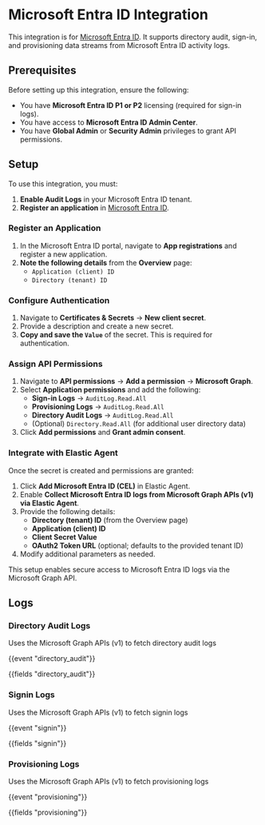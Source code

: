 # Microsoft Entra ID Integration  

This integration is for [Microsoft Entra ID](https://www.microsoft.com/en-us/security/business/identity-access/microsoft-entra-id). It supports directory audit, sign-in, and provisioning data streams from Microsoft Entra ID activity logs.  

## Prerequisites  
Before setting up this integration, ensure the following:  
- You have **Microsoft Entra ID P1 or P2** licensing (required for sign-in logs).  
- You have access to **Microsoft Entra ID Admin Center**.  
- You have **Global Admin** or **Security Admin** privileges to grant API permissions.  

## Setup  

To use this integration, you must:  
1. **Enable Audit Logs** in your Microsoft Entra ID tenant.  
2. **Register an application** in [Microsoft Entra ID](https://learn.microsoft.com/en-us/entra/identity-platform/quickstart-register-app?tabs=certificate%2Cexpose-a-web-api).  

### Register an Application  
1. In the Microsoft Entra ID portal, navigate to **App registrations** and register a new application.  
2. **Note the following details** from the **Overview** page:  
   - `Application (client) ID`  
   - `Directory (tenant) ID`  

### Configure Authentication  
1. Navigate to **Certificates & Secrets** → **New client secret**.  
2. Provide a description and create a new secret.  
3. **Copy and save the `Value`** of the secret. This is required for authentication.  

### Assign API Permissions
1. Navigate to **API permissions** → **Add a permission** → **Microsoft Graph**.  
2. Select **Application permissions** and add the following:  
   - **Sign-in Logs** → `AuditLog.Read.All`  
   - **Provisioning Logs** → `AuditLog.Read.All`  
   - **Directory Audit Logs** → `AuditLog.Read.All`  
   - (Optional) `Directory.Read.All` (for additional user directory data)  
3. Click **Add permissions** and **Grant admin consent**. 

### Integrate with Elastic Agent  
Once the secret is created and permissions are granted:  
1. Click **Add Microsoft Entra ID (CEL)** in Elastic Agent.  
2. Enable **Collect Microsoft Entra ID logs from Microsoft Graph APIs (v1) via Elastic Agent**.  
3. Provide the following details:  
   - **Directory (tenant) ID** (from the Overview page)  
   - **Application (client) ID**  
   - **Client Secret Value**  
   - **OAuth2 Token URL** (optional; defaults to the provided tenant ID)  
4. Modify additional parameters as needed.  

This setup enables secure access to Microsoft Entra ID logs via the Microsoft Graph API.


## Logs

### Directory Audit Logs

Uses the Microsoft Graph APIs (v1) to fetch directory audit logs

{{event "directory_audit"}}

{{fields "directory_audit"}}

### Signin Logs

Uses the Microsoft Graph APIs (v1) to fetch  signin logs

{{event "signin"}}

{{fields "signin"}}

### Provisioning Logs

Uses the Microsoft Graph APIs (v1) to fetch provisioning logs

{{event "provisioning"}}

{{fields "provisioning"}}

